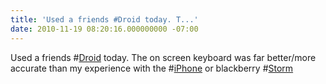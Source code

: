 ```yaml
---
title: 'Used a friends #Droid today. T...'
date: 2010-11-19 08:20:16.000000000 -07:00
---
```

Used a friends #<a href="http://search.twitter.com/search?q=%23Droid" class="aktt_hashtag">Droid</a> today. The on screen keyboard was far better/more accurate than my experience with the #<a href="http://search.twitter.com/search?q=%23iPhone" class="aktt_hashtag">iPhone</a> or blackberry #<a href="http://search.twitter.com/search?q=%23Storm" class="aktt_hashtag">Storm</a>

